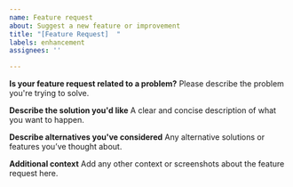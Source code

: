 ```yaml
---
name: Feature request
about: Suggest a new feature or improvement
title: "[Feature Request]  "
labels: enhancement
assignees: ''

---
```


**Is your feature request related to a problem?**
Please describe the problem you're trying to solve.

**Describe the solution you'd like**
A clear and concise description of what you want to happen.

**Describe alternatives you've considered**
Any alternative solutions or features you’ve thought about.

**Additional context**
Add any other context or screenshots about the feature request here.
